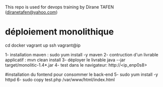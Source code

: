 This repo is used for devops training by Dirane TAFEN (diranetafen@yahoo.com)
# déploiement monolithique
cd docker
vagrant up 
ssh vagrant@ip

1- installation maven :
sudo yum install -y maven
2- contruction d'un livrable applicatif :
mvn clean install
3- déployer le livrable 
java --jar target/monolitic-1.4*.jar
4- test dans le navigateur: 
http://<ip_enp0s8>

#installation du fontend pour consommer le back-end
5-  sudo yum install -y httpd
6-  sudo copy  test.php /var/www/html/index.html

